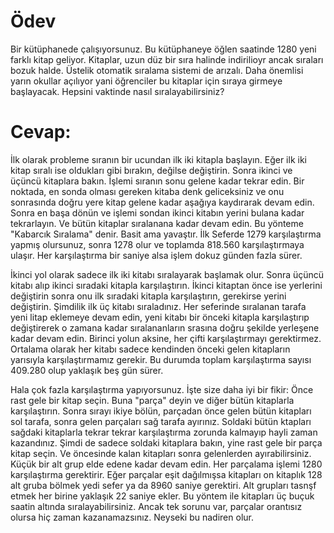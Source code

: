 Ödev
======

Bir kütüphanede çalışıyorsunuz. Bu kütüphaneye öğlen saatinde 1280 yeni farklı kitap geliyor. Kitaplar, uzun düz bir sıra halinde indirilioyr ancak sıraları bozuk halde. Üstelik otomatik sıralama sistemi de arızalı. Daha önemlisi yarın okullar açılıyor yani öğrenciler bu kitaplar için sıraya girmeye başlayacak. Hepsini vaktinde nasıl sıralayabilirsiniz?

Cevap:
======

İlk olarak probleme sıranın bir ucundan ilk iki kitapla başlayın. Eğer ilk iki kitap sıralı ise oldukları gibi bırakın, değilse değiştirin. Sonra ikinci ve üçüncü kitaplara bakın. İşlemi sıranın sonu gelene kadar tekrar edin. Bir noktada, en sonda olması gereken kitaba denk geliceksiniz ve onu sonrasında doğru yere kitap gelene kadar aşağıya kaydırarak devam edin. Sonra en başa dönün ve işlemi sondan ikinci kitabın yerini bulana kadar tekrarlayın.  Ve bütün kitaplar sıralanana kadar devam edin. Bu yönteme "Kabarcık Sıralama" denir. Basit ama yavaştır. İlk Seferde 1279 karşılaştırma yapmış olursunuz, sonra 1278 olur ve toplamda 818.560 karşılaştırmaya ulaşır. Her karşılaştırma bir saniye alsa işlem dokuz günden fazla sürer. 

İkinci yol olarak sadece ilk iki kitabı sıralayarak başlamak olur. Sonra üçüncü kitabı alıp ikinci sıradaki kitapla karşılaştırın. İkinci kitaptan önce ise yerlerini değiştirin sonra onu ilk sıradaki kitapla karşılaştırın, gerekirse yerini değiştirin. Şimdilik ilk üç kitabı sıraladınız. Her seferinde sıralanan tarafa yeni litap eklemeye devam edin, yeni kitabı bir önceki kitapla karşılaştırıp değiştirerek o zamana kadar sıralananların srasına doğru şekilde yerleşene kadar devam edin. Birinci yolun aksine, her çifti karşılaştırmayı gerektirmez. Ortalama olarak her kitabı sadece kendinden önceki gelen kitapların yarısıyla karşılaştırmamız gerekir. Bu durumda toplam karşılaştırma sayısı 409.280 olup yaklaşık beş gün sürer. 

Hala çok fazla karşılaştırma yapıyorsunuz. İşte size daha iyi bir fikir: Önce rast gele bir kitap seçin. Buna "parça" deyin ve diğer bütün kitaplarla karşılaştırın. Sonra sırayı ikiye bölün, parçadan önce gelen bütün kitapları sol tarafa, sonra gelen parçaları sağ tarafa ayırınız. Soldaki bütün ktapları sağdaki kitaplarla tekrar tekrar karşılaştırma zorunda kalmayıp hayli zaman kazandınız. Şimdi de sadece soldaki kitaplara bakın, yine rast gele bir parça kitap seçin. Ve öncesinde kalan kitapları sonra gelenlerden ayırabilirsiniz. Küçük bir alt grup elde edene kadar devam edin. Her parçalama işlemi 1280 karşılaştırma gerektirir. Eğer parçalar eşit dağılmışsa kitapları on kitaplık 128 alt gruba bölmek yedi sefer ya da 8960 saniye gerektiri. Alt grupları tasnşf etmek her birine yaklaşık 22 saniye ekler. Bu yöntem ile kitapları üç buçuk saatin altında sıralayabilirsiniz. Ancak tek sorunu var, parçalar orantısız olursa hiç zaman kazanamazsınız. Neyseki bu nadiren olur. 
